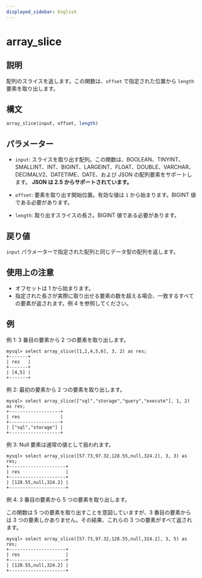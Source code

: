 ```yaml
---
displayed_sidebar: English
---
```


# array_slice

## 説明

配列のスライスを返します。この関数は、`offset` で指定された位置から `length` 要素を取り出します。

## 構文

```Haskell
array_slice(input, offset, length)
```

## パラメーター

- `input`: スライスを取り出す配列。この関数は、BOOLEAN、TINYINT、SMALLINT、INT、BIGINT、LARGEINT、FLOAT、DOUBLE、VARCHAR、DECIMALV2、DATETIME、DATE、および JSON の配列要素をサポートします。 **JSON は 2.5 からサポートされています。**

- `offset`: 要素を取り出す開始位置。有効な値は `1` から始まります。BIGINT 値である必要があります。

- `length`: 取り出すスライスの長さ。BIGINT 値である必要があります。

## 戻り値

`input` パラメーターで指定された配列と同じデータ型の配列を返します。

## 使用上の注意

- オフセットは 1 から始まります。
- 指定された長さが実際に取り出せる要素の数を超える場合、一致するすべての要素が返されます。例 4 を参照してください。

## 例

例 1: 3 番目の要素から 2 つの要素を取り出します。

```Plain
mysql> select array_slice([1,2,4,5,6], 3, 2) as res;
+-------+
| res   |
+-------+
| [4,5] |
+-------+
```

例 2: 最初の要素から 2 つの要素を取り出します。

```Plain
mysql> select array_slice(["sql","storage","query","execute"], 1, 2) as res;
+-------------------+
| res               |
+-------------------+
| ["sql","storage"] |
+-------------------+
```

例 3: Null 要素は通常の値として扱われます。

```Plain
mysql> select array_slice([57.73,97.32,128.55,null,324.2], 3, 3) as res;
+---------------------+
| res                 |
+---------------------+
| [128.55,null,324.2] |
+---------------------+
```

例 4: 3 番目の要素から 5 つの要素を取り出します。

この関数は 5 つの要素を取り出すことを意図していますが、3 番目の要素からは 3 つの要素しかありません。その結果、これらの 3 つの要素がすべて返されます。

```Plain
mysql> select array_slice([57.73,97.32,128.55,null,324.2], 3, 5) as res;
+---------------------+
| res                 |
+---------------------+
| [128.55,null,324.2] |
+---------------------+
```
